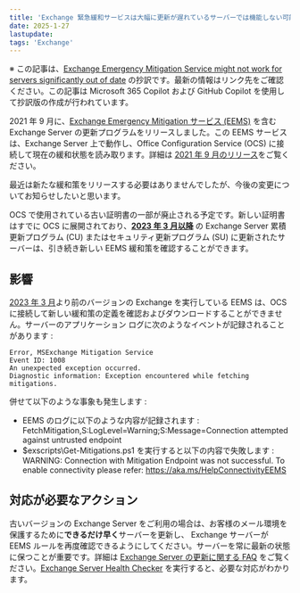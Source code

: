 ```yaml
---
title: 'Exchange 緊急緩和サービスは大幅に更新が遅れているサーバーでは機能しない可能性があります'
date: 2025-1-27
lastupdate:
tags: 'Exchange'
---
```


※ この記事は、[Exchange Emergency Mitigation Service might not work for servers significantly out of date](https://techcommunity.microsoft.com/blog/exchange/exchange-emergency-mitigation-service-might-not-work-for-servers-significantly-o/4370312) の抄訳です。最新の情報はリンク先をご確認ください。この記事は Microsoft 365 Copilot および GitHub Copilot を使用して抄訳版の作成が行われています。

2021 年 9 月に、[Exchange Emergency Mitigation サービス (EEMS)](https://learn.microsoft.com/exchange/plan-and-deploy/post-installation-tasks/security-best-practices/exchange-emergency-mitigation-service?view=exchserver-2019) を含む Exchange Server の更新プログラムをリリースしました。この EEMS サービスは、Exchange Server 上で動作し、Office Configuration Service (OCS) に接続して現在の緩和状態を読み取ります。詳細は [2021 年 9 月のリリース](https://techcommunity.microsoft.com/blog/exchange/released-september-2021-quarterly-exchange-updates/2779883)をご覧ください。

最近は新たな緩和策をリリースする必要はありませんでしたが、今後の変更についてお知らせしたいと思います。

OCS で使用されている古い証明書の一部が廃止される予定です。新しい証明書はすでに OCS に展開されており、[**2023 年 3 月以降**](https://learn.microsoft.com/exchange/new-features/build-numbers-and-release-dates?view=exchserver-2019) の Exchange Server 累積更新プログラム (CU) またはセキュリティ更新プログラム (SU) に更新されたサーバーは、引き続き新しい EEMS 緩和策を確認することができます。

## 影響

[2023 年 3 月](https://learn.microsoft.com/exchange/new-features/build-numbers-and-release-dates?view=exchserver-2019)より前のバージョンの Exchange を実行している EEMS は、OCS に接続して新しい緩和策の定義を確認およびダウンロードすることができません。サーバーのアプリケーション ログに次のようなイベントが記録されることがあります :

``` text
Error, MSExchange Mitigation Service 
Event ID: 1008
An unexpected exception occurred. 
Diagnostic information: Exception encountered while fetching mitigations.
```

併せて以下のような事象も発生します :

- EEMS のログに以下のような内容が記録されます :  
FetchMitigation,S:LogLevel=Warning;S:Message=Connection attempted against untrusted endpoint
- $exscripts\Get-Mitigations.ps1 を実行すると以下の内容で失敗します :  
WARNING: Connection with Mitigation Endpoint was not successful. To enable connectivity please refer: https://aka.ms/HelpConnectivityEEMS

## 対応が必要なアクション

古いバージョンの Exchange Server をご利用の場合は、お客様のメール環境を保護するために**できるだけ早く**サーバーを更新し、 Exchange サーバーが EEMS ルールを再度確認できるようにしてください。サーバーを常に最新の状態に保つことが重要です。詳細は [Exchange Server の更新に関する FAQ](https://learn.microsoft.com/exchange/plan-and-deploy/post-installation-tasks/security-best-practices/exchange-server-update-faq?view=exchserver-2019) をご覧ください。[Exchange Server Health Checker](https://aka.ms/ExchangeHealthChecker) を実行すると、必要な対応がわかります。
